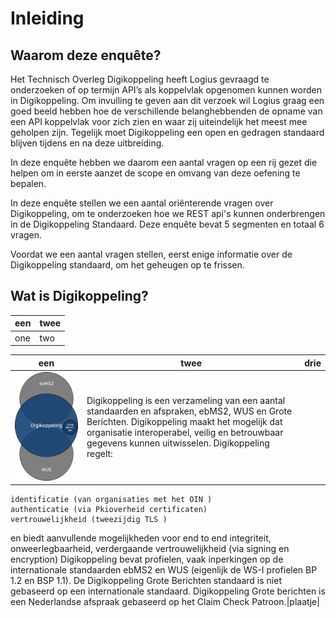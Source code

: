 # Inleiding

## Waarom deze enquête?

Het Technisch Overleg Digikoppeling heeft Logius gevraagd te onderzoeken of op termijn API’s als koppelvlak opgenomen kunnen worden in Digikoppeling. Om invulling te geven aan dit verzoek wil Logius graag een goed beeld hebben hoe de verschillende belanghebbenden de opname van een API koppelvlak voor zich zien en waar zij uiteindelijk het meest mee geholpen zijn. Tegelijk moet Digikoppeling een open en gedragen standaard blijven tijdens en na deze uitbreiding.

In deze enquête hebben we daarom een aantal vragen op een rij gezet die helpen om in eerste aanzet de scope en omvang van deze oefening te bepalen.

In deze enquête stellen we een aantal oriënterende vragen over Digikoppeling, om te onderzoeken hoe we REST api's kunnen onderbrengen in de Digikoppeling Standaard. Deze enquête bevat 5 segmenten en totaal 6 vragen.

Voordat we een aantal vragen stellen, eerst enige informatie over de Digikoppeling standaard, om het geheugen op te frissen.

## Wat is Digikoppeling?

|een|twee|
|--|--|
|one|two|

|een|twee|drie|
|--|--|--|
|![Digikoppeling Venn](media/DK_Venn.png "Title Text")|Digikoppeling is een verzameling van een aantal standaarden en afspraken, ebMS2, WUS en Grote Berichten. Digikoppeling maakt het mogelijk dat organisatie interoperabel, veilig en betrouwbaar gegevens kunnen uitwisselen. Digikoppeling regelt:

    identificatie (van organisaties met het OIN )
    authenticatie (via Pkioverheid certificaten)
    vertrouwelijkheid (tweezijdig TLS )
en biedt aanvullende mogelijkheden voor end to end integriteit, onweerlegbaarheid, verdergaande vertrouwelijkheid (via signing en encryption) Digikoppeling bevat profielen, vaak inperkingen op de internationale standaarden ebMS2 en WUS (eigenlijk de WS-I profielen BP 1.2 en BSP 1.1). De Digikoppeling Grote Berichten standaard is niet gebaseerd op een internationale standaard. Digikoppeling Grote berichten is een Nederlandse afspraak gebaseerd op het Claim Check Patroon.|plaatje|
